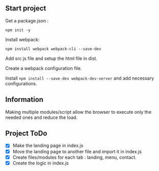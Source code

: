 ## Start project

Get a package.json :
```
npm init -y
```

Install webpack:
```
npm install webpack webpack-cli --save-dev
```

Add src js file and setup the html file in dist.

Create a webpack configuration file.

Install `npm install --save-dev webpack-dev-server` and add necessary configurations.

## Information

Making multiple modules/script allow the browser to execute only the needed ones and reduce the load.

## Project ToDo

- [x] Make the landing page in index.js
- [x] Move the landing page to another file and import it in index.js
- [x] Create files/modules for each tab : landing, menu, contact.
- [x] Create the logic in index.js
